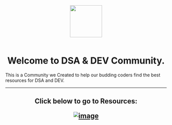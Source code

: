 <center>
<img src="https://user-images.githubusercontent.com/96862518/197410419-c2b628b8-d4bb-4818-aa80-11051e2ecf03.jpg" height = 100 width = 100 align=center> 
</center>

<br>

<h1 align = center>Welcome to DSA & DEV Community.</h1>
This is a Community we Created to help our budding coders find the best resources for DSA and DEV.

---

<h2 align="center">Click below to go to Resources:
<br>

[![image](https://user-images.githubusercontent.com/96862518/197414460-58e9fd37-bc7f-4206-b8d9-f27c443e1df4.png)](./Library/)
</h2>